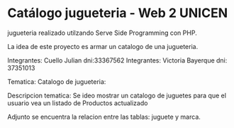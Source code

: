 # Catálogo jugueteria - Web 2 UNICEN


jugueteria realizado utilzando Serve Side Programming con PHP.

La idea de este proyecto es armar un catalogo de una jugueteria. 


Integrantes: Cuello Julian dni:33367562
Integrantes: Victoria Bayerque dni: 37351013


Tematica: Catalogo de jugueteria:

Descripcion tematica: Se ideo mostrar un catalogo de juguetes para que el usuario vea un listado de Productos actualizado

Adjunto se encuentra la relacion entre las tablas: juguete y marca.